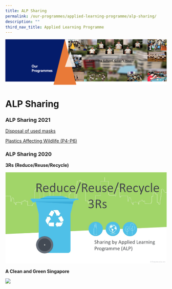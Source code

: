 ```yaml
---
title: ALP Sharing
permalink: /our-programmes/applied-learning-programme/alp-sharing/
description: ""
third_nav_title: Applied Learning Programme
---
```


![](/images/OurProgrammes1.png)

ALP Sharing
===========

### **ALP Sharing 2021**

[Disposal of used masks](/files/2021%20ALP%20Sharing%202%20-%20DIsposal%20of%20used%20masks.pdf)

[Plastics Affecting Wildlife (P4-P6)](/files/ALP%20sharing%20-Plastics%20affecting%20Wildlife%20P4-6.pdf)

### **ALP Sharing 2020**  
  
<b>3Rs (Reduce/Reuse/Recycle)</b>


![](/images/3Rs.gif)



<b>A Clean and Green Singapore</b>

![](/images/Clean%20and%20Green.gif)